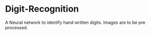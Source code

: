 # Digit-Recognition
A Neural network to identify hand written digits. Images are to be pre processed.
